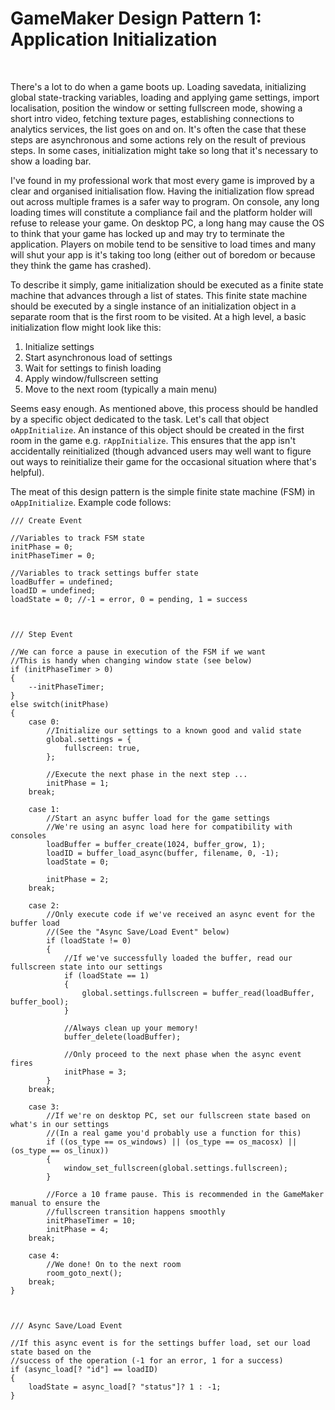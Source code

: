 # GameMaker Design Pattern 1: Application Initialization

&nbsp;

There's a lot to do when a game boots up. Loading savedata, initializing global state-tracking variables, loading and applying game settings, import localisation, position the window or setting fullscreen mode, showing a short intro video, fetching texture pages, establishing connections to analytics services, the list goes on and on. It's often the case that these steps are asynchronous and some actions rely on the result of previous steps. In some cases, initialization might take so long that it's necessary to show a loading bar.

I've found in my professional work that most every game is improved by a clear and organised initialisation flow. Having the initialization flow spread out across multiple frames is a safer way to program. On console, any long loading times will constitute a compliance fail and the platform holder will refuse to release your game. On desktop PC, a long hang may cause the OS to think that your game has locked up and may try to terminate the application. Players on mobile tend to be sensitive to load times and many will shut your app is it's taking too long (either out of boredom or because they think the game has crashed).

To describe it simply, game initialization should be executed as a finite state machine that advances through a list of states. This finite state machine should be executed by a single instance of an initialization object in a separate room that is the first room to be visited. At a high level, a basic initialization flow might look like this:

1. Initialize settings
2. Start asynchronous load of settings
3. Wait for settings to finish loading
4. Apply window/fullscreen setting
5. Move to the next room (typically a main menu)

Seems easy enough. As mentioned above, this process should be handled by a specific object dedicated to the task. Let's call that object `oAppInitialize`. An instance of this object should be created in the first room in the game e.g. `rAppInitialize`. This ensures that the app isn't accidentally reinitialized (though advanced users may well want to figure out ways to reinitialize their game for the occasional situation where that's helpful).

The meat of this design pattern is the simple finite state machine (FSM) in `oAppInitialize`. Example code follows:

```gml
/// Create Event

//Variables to track FSM state
initPhase = 0;
initPhaseTimer = 0;

//Variables to track settings buffer state
loadBuffer = undefined;
loadID = undefined;
loadState = 0; //-1 = error, 0 = pending, 1 = success



/// Step Event

//We can force a pause in execution of the FSM if we want
//This is handy when changing window state (see below)
if (initPhaseTimer > 0)
{
    --initPhaseTimer;
}
else switch(initPhase)
{
    case 0:
        //Initialize our settings to a known good and valid state
        global.settings = {
            fullscreen: true,
        };

        //Execute the next phase in the next step ...
        initPhase = 1;
    break;
    
    case 1:
        //Start an async buffer load for the game settings
        //We're using an async load here for compatibility with consoles
        loadBuffer = buffer_create(1024, buffer_grow, 1);
        loadID = buffer_load_async(buffer, filename, 0, -1);
        loadState = 0;
        
        initPhase = 2;
    break;

    case 2:
        //Only execute code if we've received an async event for the buffer load
        //(See the "Async Save/Load Event" below)
        if (loadState != 0)
        {
            //If we've successfully loaded the buffer, read our fullscreen state into our settings
            if (loadState == 1)
            {
                global.settings.fullscreen = buffer_read(loadBuffer, buffer_bool);
            }

            //Always clean up your memory!
            buffer_delete(loadBuffer);

            //Only proceed to the next phase when the async event fires
            initPhase = 3;
        }
    break;

    case 3:
        //If we're on desktop PC, set our fullscreen state based on what's in our settings
        //(In a real game you'd probably use a function for this)
        if ((os_type == os_windows) || (os_type == os_macosx) || (os_type == os_linux))
        {
            window_set_fullscreen(global.settings.fullscreen);
        }

        //Force a 10 frame pause. This is recommended in the GameMaker manual to ensure the
        //fullscreen transition happens smoothly
        initPhaseTimer = 10;
        initPhase = 4;
    break;

    case 4:
        //We done! On to the next room
        room_goto_next();
    break;
}



/// Async Save/Load Event

//If this async event is for the settings buffer load, set our load state based on the
//success of the operation (-1 for an error, 1 for a success)
if (async_load[? "id"] == loadID)
{
    loadState = async_load[? "status"]? 1 : -1;
}
```
